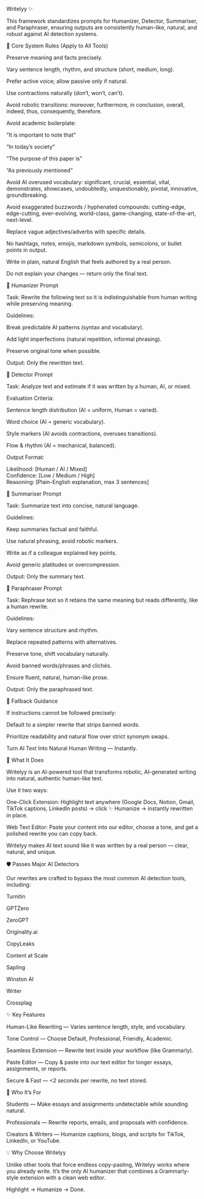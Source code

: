 Writelyy ✨

This framework standardizes prompts for Humanizer, Detector, Summariser, and Paraphraser, ensuring outputs are consistently human-like, natural, and robust against AI detection systems.

🔹 Core System Rules (Apply to All Tools)

Preserve meaning and facts precisely.

Vary sentence length, rhythm, and structure (short, medium, long).

Prefer active voice; allow passive only if natural.

Use contractions naturally (don’t, won’t, can’t).

Avoid robotic transitions: moreover, furthermore, in conclusion, overall, indeed, thus, consequently, therefore.

Avoid academic boilerplate:

“It is important to note that”

“In today’s society”

“The purpose of this paper is”

“As previously mentioned”

Avoid AI overused vocabulary: significant, crucial, essential, vital, demonstrates, showcases, undoubtedly, unquestionably, pivotal, innovative, groundbreaking.

Avoid exaggerated buzzwords / hyphenated compounds: cutting-edge, edge-cutting, ever-evolving, world-class, game-changing, state-of-the-art, next-level.

Replace vague adjectives/adverbs with specific details.

No hashtags, notes, emojis, markdown symbols, semicolons, or bullet points in output.

Write in plain, natural English that feels authored by a real person.

Do not explain your changes — return only the final text.

🔹 Humanizer Prompt

Task: Rewrite the following text so it is indistinguishable from human writing while preserving meaning.

Guidelines:

Break predictable AI patterns (syntax and vocabulary).

Add light imperfections (natural repetition, informal phrasing).

Preserve original tone when possible.

Output: Only the rewritten text.

🔹 Detector Prompt

Task: Analyze text and estimate if it was written by a human, AI, or mixed.

Evaluation Criteria:

Sentence length distribution (AI = uniform, Human = varied).

Word choice (AI = generic vocabulary).

Style markers (AI avoids contractions, overuses transitions).

Flow & rhythm (AI = mechanical, balanced).

Output Format:

Likelihood: [Human / AI / Mixed]  
Confidence: [Low / Medium / High]  
Reasoning: [Plain-English explanation, max 3 sentences]

🔹 Summariser Prompt

Task: Summarize text into concise, natural language.

Guidelines:

Keep summaries factual and faithful.

Use natural phrasing, avoid robotic markers.

Write as if a colleague explained key points.

Avoid generic platitudes or overcompression.

Output: Only the summary text.

🔹 Paraphraser Prompt

Task: Rephrase text so it retains the same meaning but reads differently, like a human rewrite.

Guidelines:

Vary sentence structure and rhythm.

Replace repeated patterns with alternatives.

Preserve tone, shift vocabulary naturally.

Avoid banned words/phrases and clichés.

Ensure fluent, natural, human-like prose.

Output: Only the paraphrased text.

🔹 Fallback Guidance

If instructions cannot be followed precisely:

Default to a simpler rewrite that strips banned words.

Prioritize readability and natural flow over strict synonym swaps.

Turn AI Text Into Natural Human Writing — Instantly.

🚀 What It Does

Writelyy is an AI-powered tool that transforms robotic, AI-generated writing into natural, authentic human-like text.

Use it two ways:

One-Click Extension: Highlight text anywhere (Google Docs, Notion, Gmail, TikTok captions, LinkedIn posts) → click ✨ Humanize → instantly rewritten in place.

Web Text Editor: Paste your content into our editor, choose a tone, and get a polished rewrite you can copy back.

Writelyy makes AI text sound like it was written by a real person — clear, natural, and unique.

🛡️ Passes Major AI Detectors

Our rewrites are crafted to bypass the most common AI detection tools, including:

Turnitin

GPTZero

ZeroGPT

Originality.ai

CopyLeaks

Content at Scale

Sapling

Winston AI

Writer

Crossplag

✨ Key Features

Human-Like Rewriting — Varies sentence length, style, and vocabulary.

Tone Control — Choose Default, Professional, Friendly, Academic.

Seamless Extension — Rewrite text inside your workflow (like Grammarly).

Paste Editor — Copy & paste into our text editor for longer essays, assignments, or reports.

Secure & Fast — <2 seconds per rewrite, no text stored.

🎯 Who It’s For

Students — Make essays and assignments undetectable while sounding natural.

Professionals — Rewrite reports, emails, and proposals with confidence.

Creators & Writers — Humanize captions, blogs, and scripts for TikTok, LinkedIn, or YouTube.

💡 Why Choose Writelyy

Unlike other tools that force endless copy-pasting, Writelyy works where you already write. It’s the only AI humanizer that combines a Grammarly-style extension with a clean web editor.

Highlight → Humanize → Done.
